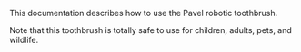 This documentation describes how to use the Pavel robotic
toothbrush.

Note that this toothbrush is totally safe to use for children,
adults, pets, and wildlife.
